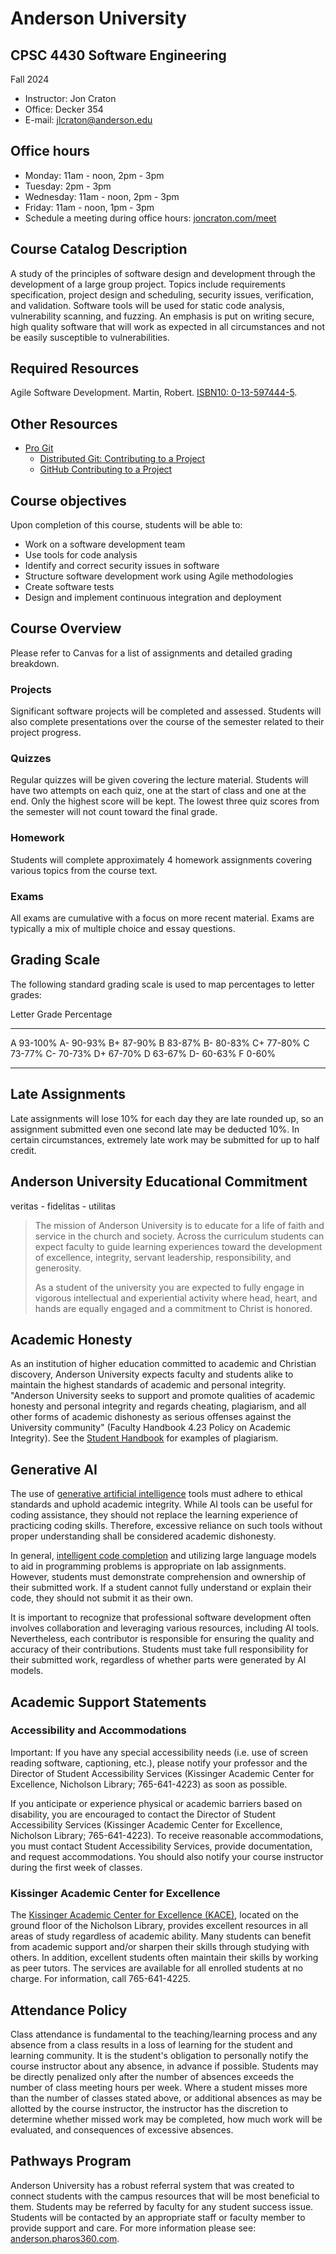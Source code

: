 Anderson University
===================

CPSC 4430 Software Engineering
------------------------------

Fall 2024

<main>

- Instructor: Jon Craton
- Office: Decker 354
- E-mail: [jlcraton@anderson.edu](mailto:jlcraton@anderson.edu)

Office hours
------------

- Monday: 11am - noon, 2pm - 3pm
- Tuesday: 2pm - 3pm
- Wednesday: 11am - noon, 2pm - 3pm
- Friday: 11am - noon, 1pm - 3pm
- Schedule a meeting during office hours: [joncraton.com/meet](https://joncraton.com/meet)

Course Catalog Description
--------------------------

A study of the principles of software design and development through the development of a large group project. Topics include requirements specification, project design and scheduling, security issues, verification, and validation. Software tools will be used for static code analysis, vulnerability scanning, and fuzzing. An emphasis is put on writing secure, high quality software that will work as expected in all circumstances and not be easily susceptible to vulnerabilities.

Required Resources
------------------

Agile Software Development. Martin, Robert. [ISBN10: 0-13-597444-5](https://www.worldcat.org/title/agile-software-development-principles-patterns-and-practices/oclc/464165443). 

Other Resources
---------------

- [Pro Git](https://git-scm.com/book/en/v2)
    - [Distributed Git: Contributing to a Project](https://git-scm.com/book/en/v2/Distributed-Git-Contributing-to-a-Project)
    - [GitHub Contributing to a Project](https://git-scm.com/book/en/v2/GitHub-Contributing-to-a-Project)

Course objectives
-----------------

Upon completion of this course, students will be able to:

- Work on a software development team
- Use tools for code analysis
- Identify and correct security issues in software
- Structure software development work using Agile methodologies
- Create software tests
- Design and implement continuous integration and deployment

Course Overview
---------------

Please refer to Canvas for a list of assignments and detailed grading breakdown.

### Projects

Significant software projects will be completed and assessed. Students will also complete presentations over the course of the semester related to their project progress.

### Quizzes

Regular quizzes will be given covering the lecture material. Students will have two attempts on each quiz, one at the start of class and one at the end. Only the highest score will be kept. The lowest three quiz scores from the semester will not count toward the final grade.

### Homework

Students will complete approximately 4 homework assignments covering various topics from the course text.

### Exams

All exams are cumulative with a focus on more recent material. Exams are typically a mix of multiple choice and essay questions.

Grading Scale
-------------

The following standard grading scale is used to map percentages to letter grades:

Letter Grade   Percentage
------------   ----------
A              93-100%
A-             90-93%
B+             87-90%
B              83-87%
B-             80-83%
C+             77-80%
C              73-77%
C-             70-73%
D+             67-70%
D              63-67%
D-             60-63%
F              0-60%
------------   --------

Late Assignments
----------------

Late assignments will lose 10% for each day they are late rounded up, so an assignment submitted even one second late may be deducted 10%. In certain circumstances, extremely late work may be submitted for up to half credit.

Anderson University Educational Commitment
------------------------------------------

veritas - fidelitas - utilitas

> The mission of Anderson University is to educate for a life of faith and service in the church and society. Across the curriculum students can expect faculty to guide learning experiences toward the development of excellence, integrity, servant leadership, responsibility, and generosity.
>
> As a student of the university you are expected to fully engage in vigorous intellectual and experiential activity where head, heart, and hands are equally engaged and a commitment to Christ is honored.

Academic Honesty
----------------

As an institution of higher education committed to academic and Christian discovery, Anderson University expects faculty and students alike to maintain the highest standards of academic and personal integrity. "Anderson University seeks to support and promote qualities of academic honesty and personal integrity and regards cheating, plagiarism, and all other forms of academic dishonesty as serious offenses against the University community" (Faculty Handbook 4.23 Policy on Academic Integrity). See the [Student Handbook](https://anderson.edu/student-life/handbook/) for examples of plagiarism.

Generative AI
-------------

The use of [generative artificial intelligence](https://en.wikipedia.org/wiki/Generative_artificial_intelligence) tools must adhere to ethical standards and uphold academic integrity. While AI tools can be useful for coding assistance, they should not replace the learning experience of practicing coding skills. Therefore, excessive reliance on such tools without proper understanding shall be considered academic dishonesty.

In general, [intelligent code completion](https://en.wikipedia.org/wiki/Intelligent_code_completion) and utilizing large language models to aid in programming problems is appropriate on lab assignments. However, students must demonstrate comprehension and ownership of their submitted work. If a student cannot fully understand or explain their code, they should not submit it as their own.

It is important to recognize that professional software development often involves collaboration and leveraging various resources, including AI tools. Nevertheless, each contributor is responsible for ensuring the quality and accuracy of their contributions. Students must take full responsibility for their submitted work, regardless of whether parts were generated by AI models.

Academic Support Statements
---------------------------

### Accessibility and Accommodations

Important: If you have any special accessibility needs (i.e. use of screen reading software, captioning, etc.), please notify your professor and the Director of Student Accessibility Services (Kissinger Academic Center for Excellence, Nicholson Library; 765-641-4223) as soon as possible.

If you anticipate or experience physical or academic barriers based on disability, you are encouraged to contact the Director of Student Accessibility Services (Kissinger Academic Center for Excellence, Nicholson Library; 765-641-4223). To receive reasonable accommodations, you must contact Student Accessibility Services, provide documentation, and request accommodations. You should also notify your course instructor during the first week of classes.

### Kissinger Academic Center for Excellence

The [Kissinger Academic Center for Excellence (KACE)](https://anderson.edu/kissinger/services/), located on the ground floor of the Nicholson Library, provides excellent resources in all areas of study regardless of academic ability. Many students can benefit from academic support and/or sharpen their skills through studying with others. In addition, excellent students often maintain their skills by working as peer tutors. The services are available for all enrolled students at no charge. For information, call 765-641-4225.

Attendance Policy
-----------------

Class attendance is fundamental to the teaching/learning process and any absence from a class results in a loss of learning for the student and learning community. It is the student's obligation to personally notify the course instructor about any absence, in advance if possible. Students may be directly penalized only after the number of absences exceeds the number of class meeting hours per week. Where a student misses more than the number of classes stated above, or additional absences as may be allotted by the course instructor, the instructor has the discretion to determine whether missed work may be completed, how much work will be evaluated, and consequences of excessive absences.

Pathways Program
----------------

Anderson University has a robust referral system that was created to connect students with the campus resources that will be most beneficial to them. Students may be referred by faculty for any student success issue. Students will be contacted by an appropriate staff or faculty member to provide support and care. For more information please see: [anderson.pharos360.com](https://anderson.pharos360.com/).

</main>
